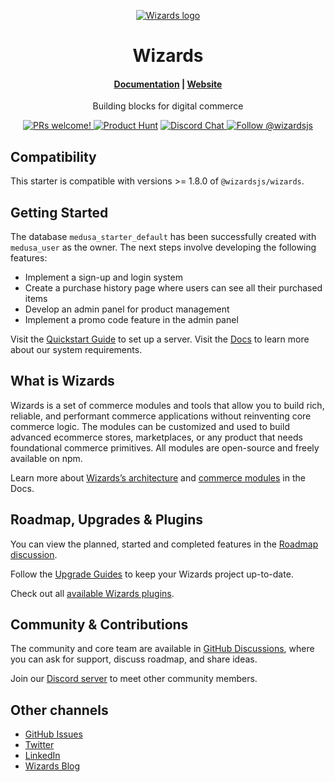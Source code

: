 <p align="center">
  <a href="https://www.wizardsjs.com">
  <picture>
    <source media="(prefers-color-scheme: dark)" srcset="https://user-images.githubusercontent.com/59018053/229103275-b5e482bb-4601-46e6-8142-244f531cebdb.svg">
    <source media="(prefers-color-scheme: light)" srcset="https://user-images.githubusercontent.com/59018053/229103726-e5b529a3-9b3f-4970-8a1f-c6af37f087bf.svg">
    <img alt="Wizards logo" src="https://user-images.githubusercontent.com/59018053/229103726-e5b529a3-9b3f-4970-8a1f-c6af37f087bf.svg">
    </picture>
  </a>
</p>
<h1 align="center">
  Wizards
</h1>

<h4 align="center">
  <a href="https://docs.wizardsjs.com">Documentation</a> |
  <a href="https://www.wizardsjs.com">Website</a>
</h4>

<p align="center">
  Building blocks for digital commerce
</p>
<p align="center">
  <a href="https://github.com/wizardsjs/wizards/blob/master/CONTRIBUTING.md">
    <img src="https://img.shields.io/badge/PRs-welcome-brightgreen.svg?style=flat" alt="PRs welcome!" />
  </a>
    <a href="https://www.producthunt.com/posts/wizards"><img src="https://img.shields.io/badge/Product%20Hunt-%231%20Product%20of%20the%20Day-%23DA552E" alt="Product Hunt"></a>
  <a href="https://discord.gg/xpCwq3Kfn8">
    <img src="https://img.shields.io/badge/chat-on%20discord-7289DA.svg" alt="Discord Chat" />
  </a>
  <a href="https://twitter.com/intent/follow?screen_name=wizardsjs">
    <img src="https://img.shields.io/twitter/follow/wizardsjs.svg?label=Follow%20@wizardsjs" alt="Follow @wizardsjs" />
  </a>
</p>

## Compatibility

This starter is compatible with versions >= 1.8.0 of `@wizardsjs/wizards`.

## Getting Started

The database `medusa_starter_default` has been successfully created with `medusa_user` as the owner. The next steps involve developing the following features:
- Implement a sign-up and login system
- Create a purchase history page where users can see all their purchased items
- Develop an admin panel for product management
- Implement a promo code feature in the admin panel

Visit the [Quickstart Guide](https://docs.wizardsjs.com/create-wizards-app) to set up a server. Visit the [Docs](https://docs.wizardsjs.com/development/backend/prepare-environment) to learn more about our system requirements.

## What is Wizards

Wizards is a set of commerce modules and tools that allow you to build rich, reliable, and performant commerce applications without reinventing core commerce logic. The modules can be customized and used to build advanced ecommerce stores, marketplaces, or any product that needs foundational commerce primitives. All modules are open-source and freely available on npm.

Learn more about [Wizards’s architecture](https://docs.wizardsjs.com/development/fundamentals/architecture-overview) and [commerce modules](https://docs.wizardsjs.com/modules/overview) in the Docs.

## Roadmap, Upgrades & Plugins

You can view the planned, started and completed features in the [Roadmap discussion](https://github.com/wizardsjs/wizards/discussions/categories/roadmap).

Follow the [Upgrade Guides](https://docs.wizardsjs.com/upgrade-guides/) to keep your Wizards project up-to-date.

Check out all [available Wizards plugins](https://wizardsjs.com/plugins/).

## Community & Contributions

The community and core team are available in [GitHub Discussions](https://github.com/wizardsjs/wizards/discussions), where you can ask for support, discuss roadmap, and share ideas.

Join our [Discord server](https://discord.com/invite/wizardsjs) to meet other community members.

## Other channels

- [GitHub Issues](https://github.com/wizardsjs/wizards/issues)
- [Twitter](https://twitter.com/wizardsjs)
- [LinkedIn](https://www.linkedin.com/company/wizardsjs)
- [Wizards Blog](https://wizardsjs.com/blog/)
